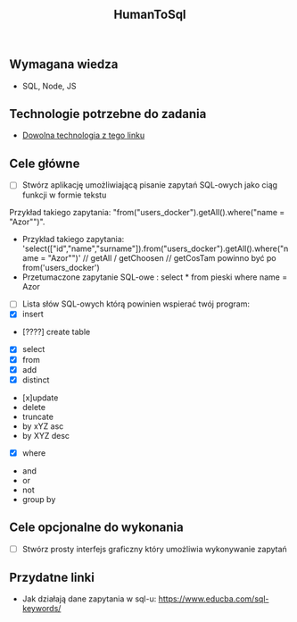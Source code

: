 <h2 align="center">HumanToSql</h2>

<br>

## Wymagana wiedza

- SQL, Node, JS

## Technologie potrzebne do zadania

- [Dowolna technologia z tego linku](https://www.prisma.io/dataguide/database-tools/top-nodejs-orms-query-builders-and-database-libraries#waterline)

## Cele główne

- [ ] Stwórz aplikację umożliwiającą pisanie zapytań SQL-owych jako ciąg funkcji w formie tekstu

Przykład takiego zapytania: "from("users_docker").getAll().where("name = "Azor"")".

- Przykład takiego zapytania: 'select(["id","name","surname"]).from("users_docker").getAll().where("name = "Azor"")'
  // getAll / getChoosen
  // getCosTam powinno być po from('users_docker')
- Przetumaczone zapytanie SQL-owe : select \* from pieski where name = Azor

* [ ] Lista słów SQL-owych którą powinien wspierać twój program:
* [x] insert
* [????] create table
* [x] select
* [x] from
* [x] add
* [x] distinct
* [x]update
* delete
* truncate
* by xYZ asc
* by XYZ desc
* [x] where
* and
* or
* not
* group by

## Cele opcjonalne do wykonania

- [ ] Stwórz prosty interfejs graficzny który umożliwia wykonywanie zapytań

## Przydatne linki

- Jak działają dane zapytania w sql-u: https://www.educba.com/sql-keywords/
